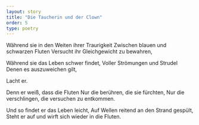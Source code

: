 ```yaml
---
layout: story
title: "Die Taucherin und der Clown"
order: 5
type: poetry
---
```


Während sie in den Weiten ihrer Traurigkeit
Zwischen blauen und schwarzen Fluten
Versucht ihr Gleichgewicht zu bewahren,

Während sie das Leben schwer findet,
Voller Strömungen und Strudel
Denen es auszuweichen gilt,

Lacht er.

Denn er weiß, dass die Fluten
Nur die berühren, die sie fürchten,
Nur die verschlingen, die versuchen zu entkommen.

Und so findet er das Leben leicht,
Auf Wellen reitend an den Strand gespült,
Steht er auf und wirft sich wieder in die Fluten.
